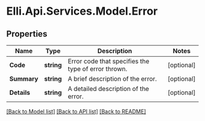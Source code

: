 # Elli.Api.Services.Model.Error
## Properties

Name | Type | Description | Notes
------------ | ------------- | ------------- | -------------
**Code** | **string** | Error code that specifies the type of error thrown. | [optional] 
**Summary** | **string** | A brief description of the error. | [optional] 
**Details** | **string** | A detailed description of the error. | [optional] 

[[Back to Model list]](../README.md#documentation-for-models) [[Back to API list]](../README.md#documentation-for-api-endpoints) [[Back to README]](../README.md)

